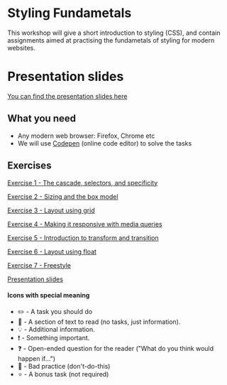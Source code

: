 # Styling Fundametals

This workshop will give a short introduction to styling (CSS), and contain assignments aimed at practising the fundametals of styling for modern websites.

# Presentation slides
[You can find the presentation slides here](https://docs.google.com/presentation/d/11l8AE9Aw1tAzBm62tAub-DBp23ncxSAqYbyeZQWwtwg/edit#slide=id.p1)

## What you need

- Any modern web browser: Firefox, Chrome etc
- We will use [Codepen](https://codepen.io/) (online code editor) to solve the tasks

## Exercises

[Exercise 1 - The cascade, selectors, and specificity](exercise-1/readme.md)

[Exercise 2 - Sizing and the box model](exercise-2/readme.md)

[Exercise 3 - Layout using grid](exercise-3/readme.md)

[Exercise 4 - Making it responsive with media queries](exercise-4/readme.md)

[Exercise 5 - Introduction to transform and transition](exercise-5/readme.md)

[Exercise 6 - Layout using float](exercise-6/readme.md)

[Exercise 7 - Freestyle](exercise-7/readme.md)

[Presentation slides](http://tinyurl.com/stylingfundamentals-slides)

#### Icons with special meaning

- :pencil2: - A task you should do
- :book: - A section of text to read (no tasks, just information).
- :bulb: - Additional information.
- :exclamation: - Something important.
- :question: - Open-ended question for the reader ("What do you think would happen if...")
- :poop: - Bad practice (don't-do-this)
- :star: - A bonus task (not required)
